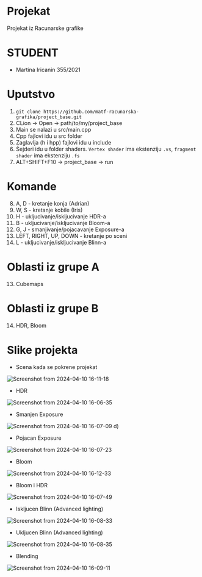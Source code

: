 # Projekat
Projekat iz Racunarske grafike

# STUDENT
- Martina Iricanin 355/2021

# Uputstvo
1. `git clone https://github.com/matf-racunarska-grafika/project_base.git`
2. CLion -> Open -> path/to/my/project_base
3. Main se nalazi u src/main.cpp
4. Cpp fajlovi idu u src folder
5. Zaglavlja (h i hpp) fajlovi idu u include
6. Šejderi idu u folder shaders. `Vertex shader` ima ekstenziju `.vs`, `fragment shader` ima ekstenziju `.fs`
7. ALT+SHIFT+F10 -> project_base -> run

# Komande 
8. A, D - kretanje konja (Adrian)
9. W, S - kretanje kobile (Iris)
9. H - ukljucivanje/iskljucivanje HDR-a
10. B - ukljucivanje/iskljucivanje Bloom-a
10. G, J - smanjivanje/pojacavanje Exposure-a
11. LEFT, RIGHT, UP, DOWN - kretanje po sceni
12. L - ukljucivanje/iskljucivanje Blinn-a

# Oblasti iz grupe A
13. Cubemaps

# Oblasti iz grupe B
14. HDR, Bloom



# Slike projekta

- Scena kada se pokrene projekat
  
![Screenshot from 2024-04-10 16-11-18](https://github.com/martinairicaninn/projekat-grafika/assets/165202526/c735bde7-4695-46e1-9f3e-dc8816805bc4)


- HDR
  
![Screenshot from 2024-04-10 16-06-35](https://github.com/martinairicaninn/projekat-grafika/assets/165202526/13432789-a7db-44ac-a1d8-f07c3684494d)

- Smanjen Exposure
  
![Screenshot from 2024-04-10 16-07-09](https://github.com/martinairicaninn/projekat-grafika/assets/165202526/8a90eb3d-58f1-45f7-abb0-74aa09c496e8)
d)
- Pojacan Exposure
  
![Screenshot from 2024-04-10 16-07-23](https://github.com/martinairicaninn/projekat-grafika/assets/165202526/7db3d0fd-14b4-4bb8-b1d0-8d9ad72d7679)

- Bloom
  
![Screenshot from 2024-04-10 16-12-33](https://github.com/martinairicaninn/projekat-grafika/assets/165202526/4f9c0308-427b-457c-9748-1ab954e47a04)

- Bloom i HDR
  
![Screenshot from 2024-04-10 16-07-49](https://github.com/martinairicaninn/projekat-grafika/assets/165202526/ec4b51ff-650e-4cef-ac0c-0742c5655467)

- Iskljucen Blinn (Advanced lighting)
  
![Screenshot from 2024-04-10 16-08-33](https://github.com/martinairicaninn/projekat-grafika/assets/165202526/25296c62-0765-4f65-8fa9-b33c4366664f)
- Ukljucen Blinn (Advanced lighting)
  
![Screenshot from 2024-04-10 16-08-35](https://github.com/martinairicaninn/projekat-grafika/assets/165202526/841be683-0f6a-4a79-8ae0-16c11ea22f99)

- Blending
  
![Screenshot from 2024-04-10 16-09-11](https://github.com/martinairicaninn/projekat-grafika/assets/165202526/a0c7748d-94ab-490b-815c-649441daf00f)




